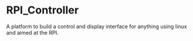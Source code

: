 # RPI_Controller
A platform to build a control and display interface for anything using linux and aimed at the RPI.
